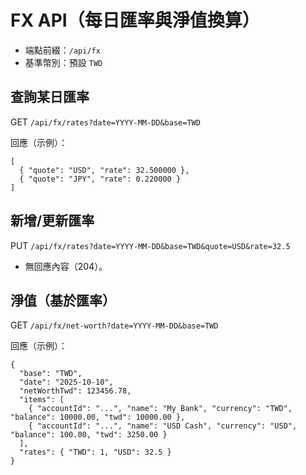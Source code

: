 # FX API（每日匯率與淨值換算）

- 端點前綴：`/api/fx`
- 基準幣別：預設 `TWD`

## 查詢某日匯率
GET `/api/fx/rates?date=YYYY-MM-DD&base=TWD`

回應（示例）：
```
[
  { "quote": "USD", "rate": 32.500000 },
  { "quote": "JPY", "rate": 0.220000 }
]
```

## 新增/更新匯率
PUT `/api/fx/rates?date=YYYY-MM-DD&base=TWD&quote=USD&rate=32.5`

- 無回應內容（204）。

## 淨值（基於匯率）
GET `/api/fx/net-worth?date=YYYY-MM-DD&base=TWD`

回應（示例）：
```
{
  "base": "TWD",
  "date": "2025-10-10",
  "netWorthTwd": 123456.78,
  "items": [
    { "accountId": "...", "name": "My Bank", "currency": "TWD", "balance": 10000.00, "twd": 10000.00 },
    { "accountId": "...", "name": "USD Cash", "currency": "USD", "balance": 100.00, "twd": 3250.00 }
  ],
  "rates": { "TWD": 1, "USD": 32.5 }
}
```

